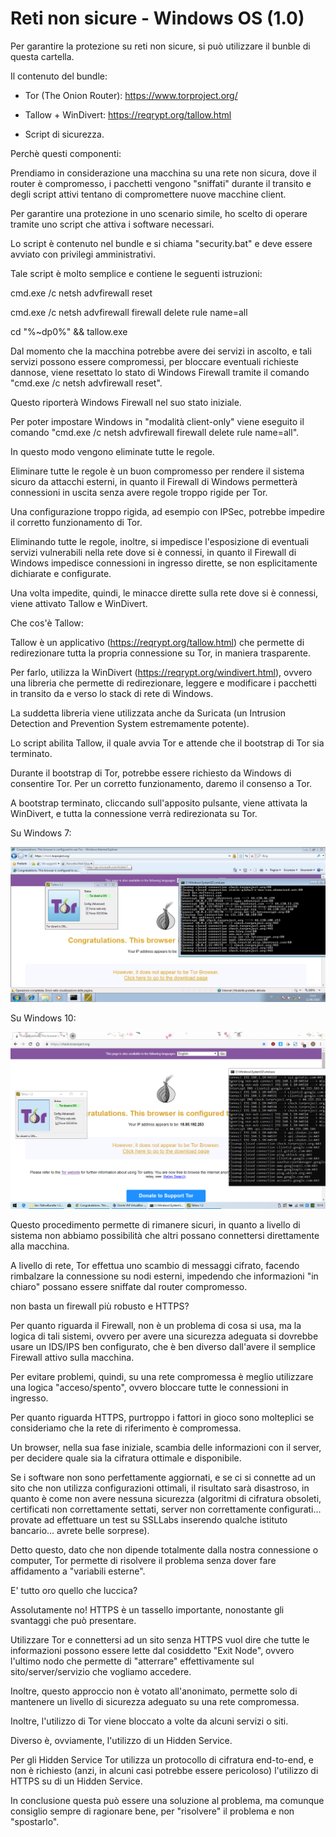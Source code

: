 # Reti non sicure - Windows OS (1.0)

Per garantire la protezione su reti non sicure, si può utilizzare il bunble di questa cartella.

Il contenuto del bundle:

- Tor (The Onion Router): https://www.torproject.org/

- Tallow + WinDivert: https://reqrypt.org/tallow.html

- Script di sicurezza.

Perchè questi componenti:

Prendiamo in considerazione una macchina su una rete non sicura, dove il router è compromesso, i pacchetti vengono "sniffati" durante il transito e degli script attivi tentano di compromettere nuove macchine client.

Per garantire una protezione in uno scenario simile, ho scelto di operare tramite uno script che attiva i software necessari.

Lo script è contenuto nel bundle e si chiama "security.bat" e deve essere avviato con privilegi amministrativi.

Tale script è molto semplice e contiene le seguenti istruzioni:

cmd.exe /c netsh advfirewall reset

cmd.exe /c netsh advfirewall firewall delete rule name=all

cd "%~dp0%" && tallow.exe

Dal momento che la macchina potrebbe avere dei servizi in ascolto, e tali servizi possono essere compromessi, per bloccare eventuali richieste dannose, viene resettato lo stato di Windows Firewall tramite il comando "cmd.exe /c netsh advfirewall reset".

Questo riporterà Windows Firewall nel suo stato iniziale.

Per poter impostare Windows in "modalità client-only" viene eseguito il comando "cmd.exe /c netsh advfirewall firewall delete rule name=all".

In questo modo vengono eliminate tutte le regole.

Eliminare tutte le regole è un buon compromesso per rendere il sistema sicuro da attacchi esterni, in quanto il Firewall di Windows permetterà connessioni in uscita senza avere regole troppo rigide per Tor.

Una configurazione troppo rigida, ad esempio con IPSec, potrebbe impedire il corretto funzionamento di Tor.

Eliminando tutte le regole, inoltre, si impedisce l'esposizione di eventuali servizi vulnerabili nella rete dove si è connessi, in quanto il Firewall di Windows impedisce connessioni in ingresso dirette, se non esplicitamente dichiarate e configurate.

Una volta impedite, quindi, le minacce dirette sulla rete dove si è connessi, viene attivato Tallow e WinDivert.

Che cos'è Tallow:

Tallow è un applicativo (https://reqrypt.org/tallow.html) che permette di redirezionare tutta la propria connessione su Tor, in maniera trasparente.

Per farlo, utilizza la WinDivert (https://reqrypt.org/windivert.html), ovvero una libreria che permette di redirezionare, leggere e modificare i pacchetti in transito da e verso lo stack di rete di Windows.

La suddetta libreria viene utilizzata anche da Suricata (un Intrusion Detection and Prevention System estremamente potente).

Lo script abilita Tallow, il quale avvia Tor e attende che il bootstrap di Tor sia terminato.

Durante il bootstrap di Tor, potrebbe essere richiesto da Windows di consentire Tor. Per un corretto funzionamento, daremo il consenso a Tor.

A bootstrap terminato, cliccando sull'apposito pulsante, viene attivata la WinDivert, e tutta la connessione verrà redirezionata su Tor.

Su Windows 7:

![Alt text](https://github.com/randomtable/Sec/blob/master/win7.png)

Su Windows 10:

![Alt text](https://github.com/randomtable/Sec/blob/master/win10.png)

Questo procedimento permette di rimanere sicuri, in quanto a livello di sistema non abbiamo possibilità che altri possano connettersi direttamente alla macchina.

A livello di rete, Tor effettua uno scambio di messaggi cifrato, facendo rimbalzare la connessione su nodi esterni, impedendo che informazioni "in chiaro" possano essere sniffate dal router compromesso.

non basta un firewall più robusto e HTTPS?

Per quanto riguarda il Firewall, non è un problema di cosa si usa, ma la logica di tali sistemi, ovvero per avere una sicurezza adeguata si dovrebbe usare un IDS/IPS ben configurato, che è ben diverso dall'avere il semplice Firewall attivo sulla macchina.

Per evitare problemi, quindi, su una rete compromessa è meglio utilizzare una logica "acceso/spento", ovvero bloccare tutte le connessioni in ingresso.

Per quanto riguarda HTTPS, purtroppo i fattori in gioco sono molteplici se consideriamo che la rete di riferimento è compromessa.

Un browser, nella sua fase iniziale, scambia delle informazioni con il server, per decidere quale sia la cifratura ottimale e disponibile.

Se i software non sono perfettamente aggiornati, e se ci si connette ad un sito che non utilizza configurazioni ottimali, il risultato sarà disastroso, in quanto è come non avere nessuna sicurezza (algoritmi di cifratura obsoleti, certificati non correttamente settati, server non correttamente configurati... provate ad effettuare un test su SSLLabs inserendo qualche istituto bancario... avrete belle sorprese).

Detto questo, dato che non dipende totalmente dalla nostra connessione o computer, Tor permette di risolvere il problema senza dover fare affidamento a "variabili esterne".

E' tutto oro quello che luccica?

Assolutamente no! HTTPS è un tassello importante, nonostante gli svantaggi che può presentare.

Utilizzare Tor e connettersi ad un sito senza HTTPS vuol dire che tutte le informazioni possono essere lette dal cosiddetto "Exit Node", ovvero l'ultimo nodo che permette di "atterrare" effettivamente sul sito/server/servizio che vogliamo accedere.

Inoltre, questo approccio non è votato all'anonimato, permette solo di mantenere un livello di sicurezza adeguato su una rete compromessa.

Inoltre, l'utilizzo di Tor viene bloccato a volte da alcuni servizi o siti.

Diverso è, ovviamente, l'utilizzo di un Hidden Service.

Per gli Hidden Service Tor utilizza un protocollo di cifratura end-to-end, e non è richiesto (anzi, in alcuni casi potrebbe essere pericoloso) l'utilizzo di HTTPS su di un Hidden Service.

In conclusione questa può essere una soluzione al problema, ma comunque consiglio sempre di ragionare bene, per "risolvere" il problema e non "spostarlo".
